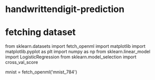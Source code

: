 # handwrittendigit-prediction
# fetching dataset
from sklearn.datasets import fetch_openml
import matplotlib
import matplotlib.pyplot as plt
import numpy as np
from sklearn.linear_model import LogisticRegression
from sklearn.model_selection import cross_val_score

mnist = fetch_openml('mnist_784')

